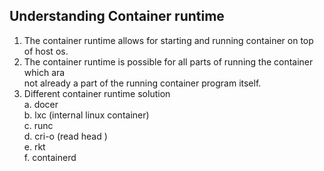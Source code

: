 ## Understanding Container runtime  
1. The container runtime allows for starting and running container on top of host os.  
1. The container runtime is possible for all parts of running the container which ara   
not already a part of the running container program itself.   
1. Different container runtime solution     
a. docer  
b. lxc (internal linux container)   
c. runc     
d. cri-o (read head )  
e. rkt      
f. containerd        